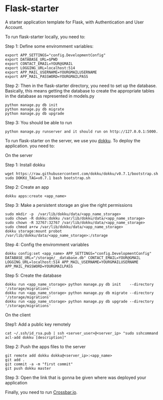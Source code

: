 # Flask-starter

A starter application template for Flask, with Authentication and User Account.

To run flask-starter locally, you need to:

Step 1: Define some enviromment variables:

	export APP_SETTINGS="config.DevelopmentConfig"
	export DATABASE_URL=$PWD
	export CONTACT_EMAIL=YOUR@GMAIL
	export LOGGING_URL=localhost:514
	export APP_MAIL_USERNAME=YOURGMAILUSERNAME
	export APP_MAIL_PASSWORD=YOURGMAILPASS

Step 2: Then in the flask-starter directory, you need to set up the database. Basically, this means getting the database to create the appropriate tables in the database as represented in models.py

	python manage.py db init
	python manage.py db migrate
	python manage.py db upgrade


Step 3: You should be able to run 

	python manage.py runserver and it should run on http://127.0.0.1:5000.


To run flask-starter on the server, we use you [dokku](http://dokku.viewdocs.io/dokku). To deploy the application. you need to:


On the server


Step 1: Install dokku

	wget https://raw.githubusercontent.com/dokku/dokku/v0.7.1/bootstrap.sh
	sudo DOKKU_TAG=v0.7.1 bash bootstrap.sh 


Step 2: Create an app

	dokku apps:create <app_name>


Step 3: Make a persistent storage an give the right permissions

	sudo mkdir -p  /var/lib/dokku/data/<app_name_storage>
	sudo chown -R dokku:dokku /var/lib/dokku/data/<app_name_storage>
	sudo chown -R 32767:32767 /var/lib/dokku/data/<app_name_storage>
	sudo chmod a+rw /var/lib/dokku/data/<app_name_storage>
	dokku storage:mount probot /var/lib/dokku/data/<app_name_storage>:/storage


Step 4: Config the enviromment variables

	dokku config:set <app_name> APP_SETTINGS="config.DevelopmentConfig" DATABASE_URL="/storage/__database.db" CONTACT_EMAIL=YOUR@GMAIL LOGGING_URL=localhost:514 APP_MAIL_USERNAME=YOURGMAILUSERNAME APP_MAIL_PASSWORD=YOURGMAILPASS


Step 5: Create the database

	dokku run <app_name_storage> python manage.py db init    --directory '/storage/migrations'
	dokku run <app_name_storage> python manage.py db migrate --directory '/storage/migrations'
	dokku run <app_name_storage> python manage.py db upgrade --directory '/storage/migrations'


On the client


Step1: Add a public key remotely

	cat ~/.ssh/id_rsa.pub | ssh <server_user>@<server_ip> "sudo sshcommand acl-add dokku [description]"

Step 2: Push the apps files to the server

	git remote add dokku dokku@<server_ip>:<app_name>
	git add .
	git commit -a -m "first commit"
	git push dokku master

Step 3: Open the link that is gonna be given where was deployed your application


Finally, you need to run  [Crossbar.io](https://github.com/VitorHugoAguiar/ProBot/tree/master/ProBot_Server/probot_crossbar).
